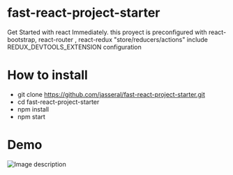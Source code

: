 # fast-react-project-starter
Get Started with react Immediately.  this proyect is  preconfigured with react-bootstrap, react-router , react-redux  "store/reducers/actions" include REDUX_DEVTOOLS_EXTENSION configuration

# How to install

- git clone https://github.com/jasseral/fast-react-project-starter.git
- cd fast-react-project-starter
- npm install
- npm start 

# Demo
![Image description](https://i.ibb.co/1X4km4M/Untitled.png)